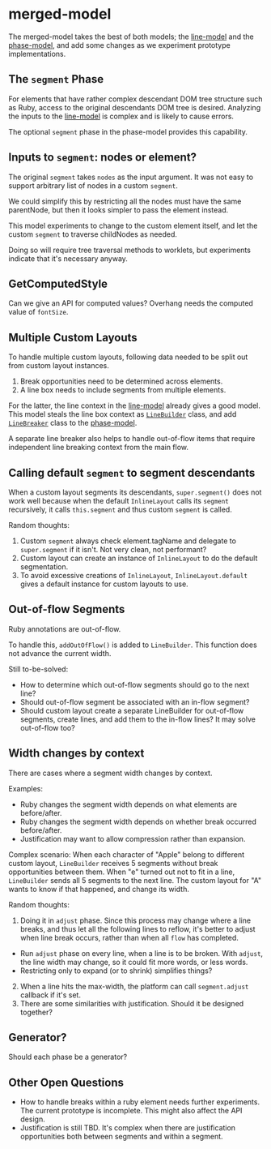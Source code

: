 # merged-model

The merged-model takes the best of both models;
the [line-model][] and the [phase-model][],
and add some changes
as we experiment prototype implementations.

## The `segment` Phase

For elements that have rather complex descendant DOM tree structure such as Ruby,
access to the original descendants DOM tree is desired.
Analyzing the inputs to the [line-model][] is complex
and is likely to cause errors.

The optional `segment` phase in the phase-model provides this capability.

## Inputs to `segment`: nodes or element?

The original `segment` takes `nodes` as the input argument.
It was not easy to support arbitrary list of nodes
in a custom `segment`.

We could simplify this
by restricting all the nodes must have the same parentNode,
but then it looks simpler to pass the element instead.

This model experiments to change to the custom element itself,
and let the custom `segment` to traverse childNodes as needed.

Doing so will require tree traversal methods to worklets,
but experiments indicate that it's necessary anyway.

## GetComputedStyle

Can we give an API for computed values?
Overhang needs the computed value of `fontSize`.

## Multiple Custom Layouts

To handle multiple custom layouts,
following data needed to be split out
from custom layout instances.

1. Break opportunities need to be determined across elements.
2. A line box needs to include segments from multiple elements.

For the latter, the line context in the [line-model][]
already gives a good model.
This model steals the line box context as
[`LineBuilder`](line-builder.js) class,
and add [`LineBreaker`](line-breaker.js) class
to the [phase-model][].

A separate line breaker also helps to handle out-of-flow items
that require independent line breaking context from the main flow.

## Calling default `segment` to segment descendants

When a custom layout segments its descendants,
`super.segment()` does not work well because
when the default `InlineLayout` calls its `segment` recursively,
it calls `this.segment` and thus custom `segment` is called.

Random thoughts:
1. Custom `segment` always check element.tagName and
delegate to `super.segment` if it isn't.
Not very clean, not performant?
3. Custom layout can create an instance of `InlineLayout`
to do the default segmentation.
4. To avoid excessive creations of `InlineLayout`,
`InlineLayout.default` gives a default instance
for custom layouts to use.

## Out-of-flow Segments

Ruby annotations are out-of-flow.

To handle this, `addOutOfFlow()` is added to `LineBuilder`.
This function does not advance the current width.

Still to-be-solved:
* How to determine which out-of-flow segments
  should go to the next line?
* Should out-of-flow segment be associated with an in-flow segment?
* Should custom layout create a separate LineBuilder for out-of-flow segments, create lines, and
add them to the in-flow lines?
It may solve out-of-flow too?

## Width changes by context

There are cases where a segment width changes by context.

Examples:
* Ruby changes the segment width depends on what
elements are before/after.
* Ruby changes the segment width depends on whether
break occurred before/after.
* Justification may want to allow compression
rather than expansion.

Complex scenario:
When each character of "Apple" belong to different
custom layout,
`LineBuilder` receives 5 segments
without break opportunities between them.
When "e" turned out not to fit in a line,
`LineBuilder` sends all 5 segments to the next line.
The custom layout for "A" wants to know
if that happened, and change its width.

Random thoughts:
1. Doing it in `adjust` phase.
Since this process may change where a line breaks,
and thus let all the following lines to reflow,
it's better to adjust when line break occurs,
rather than when all `flow` has completed.
  * Run `adjust` phase on every line,
when a line is to be broken.
With `adjust`, the line width may change,
so it could fit more words, or less words.
  * Restricting only to expand (or to shrink) simplifies things?
2. When a line hits the max-width,
the platform can call `segment.adjust` callback if it's set.
3. There are some similarities with justification.
Should it be designed together?

## Generator?

Should each phase be a generator?

## Other Open Questions

* How to handle breaks within a ruby element needs further experiments.
  The current prototype is incomplete.
  This might also affect the API design.
* Justification is still TBD.
  It's complex when there are justification opportunities
  both between segments and within a segment.

[line-model]: ../line-model/
[phase-model]: ../segment-measure-flow-adjust/
